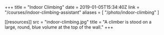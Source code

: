 +++
title = "Indoor Climbing"
date = 2019-01-05T15:34:40Z
link = "/courses/indoor-climbing-assistant"
aliases = [
    "/photo/indoor-climbing"
]

[[resources]]
    src = "indoor-climbing.jpg"
    title = "A climber is stood on a large, round, blue volume at the top of the wall."
+++
